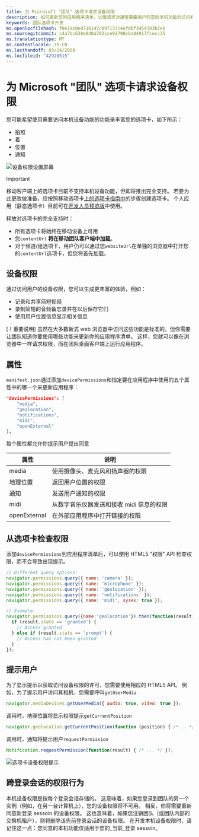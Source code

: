 ```yaml
---
title: 为 Microsoft "团队" 选项卡请求设备权限
description: 如何更新您的应用程序清单，以便请求对通常需要用户同意的本机功能的访问权限
keywords: 团队选项卡开发
ms.openlocfilehash: f0e19c0ed716147c097137c4ef0bf3454783b2eb
ms.sourcegitcommit: c4a7bc638e848a702cce92798cba84917fcecc35
ms.translationtype: MT
ms.contentlocale: zh-CN
ms.lasthandoff: 03/24/2020
ms.locfileid: "42928515"
---
```

# <a name="request-device-permissions-for-your-microsoft-teams-tab"></a>为 Microsoft "团队" 选项卡请求设备权限

您可能希望使用需要访问本机设备功能的功能来丰富您的选项卡，如下所示：

* 拍照
* 着
* 位置
* 通知

![设备权限设置屏幕](~/assets/images/tabs/device-permissions.png)

> [!IMPORTANT]
> 移动客户端上的选项卡目前不支持本机设备功能，但即将推出完全支持。 若要为此更改做准备，应按照移动选项卡[上的选项卡指南中](~/tabs/design/tabs-mobile.md)的步骤创建选项卡。 个人应用（静态选项卡）目前可在[开发人员预览版](~/resources/dev-preview/developer-preview-intro.md)中使用。
>
> 释放对选项卡的完全支持时：
>
> * 所有选项卡将始终在移动设备上可用
> * 您`contentUrl` **将在移动团队客户端中加载**。
> * 对于频道/组选项卡，用户仍可以通过您`websiteUrl`在单独的浏览器中打开您的`contentUrl`选项卡，但您将首先加载。  

## <a name="device-permissions"></a>设备权限

通过访问用户的设备权限，您可以生成更丰富的体验，例如：

* 记录和共享简短视频
* 录制简短的音频备忘录并在以后保存它们
* 使用用户位置信息显示相关信息

[！重要说明] 虽然在大多数新式 web 浏览器中访问这些功能是标准的，但你需要让团队知道你要使用哪些功能来更新你的应用程序清单。 这样，您就可以像在浏览器中一样请求权限，而在团队桌面客户端上运行应用程序。

## <a name="properties"></a>属性

`manifest.json`通过添加`devicePermissions`和指定要在应用程序中使用的五个属性中的哪一个来更新应用程序：

``` json
"devicePermissions": [
    "media",
    "geolocation",
    "notifications",
    "midi",
    "openExternal"
],
```

每个属性都允许你提示用户提出同意

| 属性      | 说明   |
| --- | --- |
| media         | 使用摄像头、麦克风和扬声器的权限 |
| 地理位置   | 返回用户位置的权限      |
| 通知 | 发送用户通知的权限      |
| midi          | 从数字音乐仪器发送和接收 midi 信息的权限   |
| openExternal  | 在外部应用程序中打开链接的权限  |

## <a name="checking-permissions-from-your-tab"></a>从选项卡检查权限

添加`devicePermissions`到应用程序清单后，可以使用 HTML5 "权限" API 检查权限，而不会导致出现提示。

``` Javascript
// Different query options:
navigator.permissions.query({ name: 'camera' });
navigator.permissions.query({ name: 'microphone' });
navigator.permissions.query({ name: 'geolocation' });
navigator.permissions.query({ name: 'notifications' });
navigator.permissions.query({ name: 'midi', sysex: true });

// Example:
navigator.permissions.query({name:'geolocation'}).then(function(result) {
  if (result.state == 'granted') {
    // Access granted
  } else if (result.state == 'prompt') {
    // Access has not been granted
  }
});
```

## <a name="prompting-the-user"></a>提示用户

为了显示提示以获取访问设备权限的许可，您需要使用相应的 HTML5 API。 例如，为了提示用户访问其相机，您需要呼叫`getUserMedia`

```Javascript
navigator.mediaDevices.getUserMedia({ audio: true, video: true });
```

调用时，地理位置将显示权限提示`getCurrentPosition`

```Javascript
navigator.geolocation.getCurrentPosition(function (position) { /*... */ });
```

调用时，通知将提示用户`requestPermission`

```Javascript
Notification.requestPermission(function(result) { /* ... */ });
```

![选项卡设备权限提示](~/assets/images/tabs/device-permissions-prompt.png)

## <a name="permission-behavior-across-login-sessions"></a>跨登录会话的权限行为

本机设备权限是按每个登录会话存储的。 这意味着，如果您登录到团队的另一个实例（例如，在另一台计算机上），您的设备权限将不可用。 相反，你将需要重新同意新登录 sessoin 的设备权限。 这也意味着，如果您注销团队（或团队内部的交换机租户），则将删除该先前登录会话的设备权限。 在开发本机设备权限时，请记住这一点：您同意的本机功能仅适用于您的_当前_登录 sessoin。